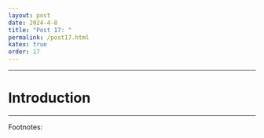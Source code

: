 ```yaml
---
layout: post
date: 2024-4-8
title: "Post 17: "
permalink: /post17.html
katex: true
order: 17
---
```


---

# Introduction


---

Footnotes:
